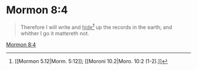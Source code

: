 # Mormon 8:4

> Therefore I will write and <u>hide</u>[^a] up the records in the earth; and whither I go it mattereth not.

[Mormon 8:4](https://www.churchofjesuschrist.org/study/scriptures/bofm/morm/8?lang=eng&id=p4#p4)


[^a]: [[Mormon 5.12|Morm. 5:12]]; [[Moroni 10.2|Moro. 10:2 (1-2).]]
